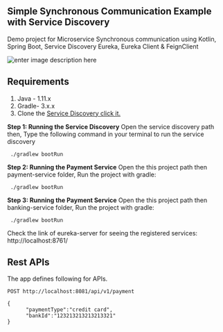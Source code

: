 ## Simple Synchronous Communication Example with Service Discovery

Demo project for Microservice Synchronous communication using Kotlin, Spring Boot, Service Discovery Eureka, Eureka Client & FeignClient

![enter image description here](https://cdn-images-1.medium.com/max/800/1*BB3G8KmqWn5W3m3A7KtKOg.png)


## Requirements
1.  Java - 1.11.x
2.  Gradle- 3.x.x
3. Clone the [Service Discovery click it.](https://github.com/G-khan/spring-eureka-server-kotlin) 

**Step 1: Running the Service Discovery**
Open the service discovery path then,
Type the following command in your terminal to run the service discovery

     ./gradlew bootRun
    

**Step 2: Running the Payment Service** 
Open the this project path then payment-service folder,
Run the project with gradle:

     ./gradlew bootRun

**Step 3: Running the Payment Service** 
Open the this project path then banking-service folder,
Run the project with gradle:

     ./gradlew bootRun
     

Check the link of eureka-server for seeing the registered services: http://localhost:8761/

## Rest APIs

The app defines following for APIs.

    POST http://localhost:8081/api/v1/payment
    
    {
          "paymentType":"credit card",
          "bankId":"123213213213213321"
    }
